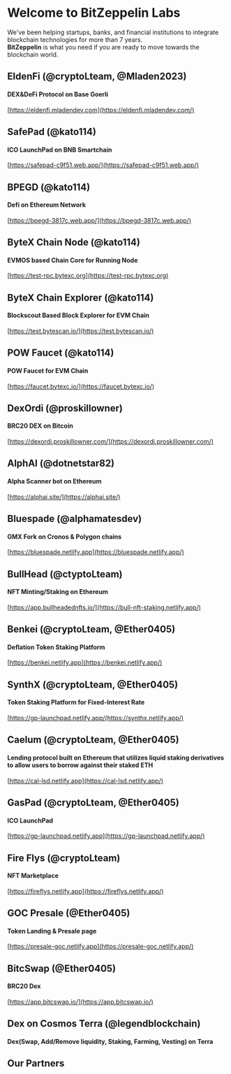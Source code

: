 # Welcome to BitZeppelin Labs

We've been helping startups, banks, and financial institutions to integrate blockchain technologies for more than 7 years. <br />
**BitZeppelin** is what you need if you are ready to move towards the blockchain world. <br />

## EldenFi **(@cryptoLteam, @Mladen2023)**
#### DEX&DeFi Protocol on Base Goerli
[https://eldenfi.mladendev.com](https://eldenfi.mladendev.com/) <br />

## SafePad **(@kato114)**
#### ICO LaunchPad on BNB Smartchain
[https://safepad-c9f51.web.app/](https://safepad-c9f51.web.app/) <br />

## BPEGD **(@kato114)**
#### Defi on Ethereum Network
[https://bpegd-3817c.web.app/](https://bpegd-3817c.web.app/)

## ByteX Chain Node **(@kato114)**
#### EVMOS based Chain Core for Running Node
[https://test-rpc.bytexc.org](https://test-rpc.bytexc.org) <br />

## ByteX Chain Explorer **(@kato114)**
#### Blockscout Based Block Explorer for EVM Chain
[https://test.bytescan.io/](https://test.bytescan.io/) <br />

## POW Faucet **(@kato114)**
#### POW Faucet for EVM Chain
[https://faucet.bytexc.io/](https://faucet.bytexc.io/) <br />

## DexOrdi **(@proskillowner)**
#### BRC20 DEX on Bitcoin
[https://dexordi.proskillowner.com/](https://dexordi.proskillowner.com/)

## AlphAI **(@dotnetstar82)**
#### Alpha Scanner bot on Ethereum
[https://alphai.site/](https://alphai.site/)

## Bluespade **(@alphamatesdev)**
#### GMX Fork on Cronos & Polygon chains
[https://bluespade.netlify.app](https://bluespade.netlify.app/) <br />

## BullHead **(@ctyptoLteam)**
#### NFT Minting/Staking on Ethereum
[https://app.bullheadednfts.io/](https://bull-nft-staking.netlify.app/) <br />

## Benkei **(@cryptoLteam, @Ether0405)**
#### Deflation Token Staking Platform
[https://benkei.netlify.app](https://benkei.netlify.app/) <br />

## SynthX **(@cryptoLteam, @Ether0405)**
#### Token Staking Platform for Fixed-Interest Rate
[https://gp-launchpad.netlify.app/(https://synthx.netlify.app/) <br />

## Caelum **(@cryptoLteam, @Ether0405)**
#### Lending protocol built on Ethereum that utilizes liquid staking derivatives to allow users to borrow against their staked ETH
[https://cal-lsd.netlify.app](https://cal-lsd.netlify.app/) <br />

## GasPad **(@cryptoLteam, @Ether0405)**
#### ICO LaunchPad
[https://gp-launchpad.netlify.app](https://gp-launchpad.netlify.app/) <br />

## Fire Flys **(@cryptoLteam)**
#### NFT Marketplace
[https://fireflys.netlify.app](https://fireflys.netlify.app/) <br />

## GOC Presale **(@Ether0405)**
#### Token Landing & Presale page
[https://presale-goc.netlify.app](https://presale-goc.netlify.app/) <br />

## BitcSwap **(@Ether0405)**
#### BRC20 Dex
[https://app.bitcswap.io/](https://app.bitcswap.io/) <br />

## Dex on Cosmos Terra **(@legendblockchain)**
#### Dex(Swap, Add/Remove liquidity, Staking, Farming, Vesting) on Terra

## Our Partners
